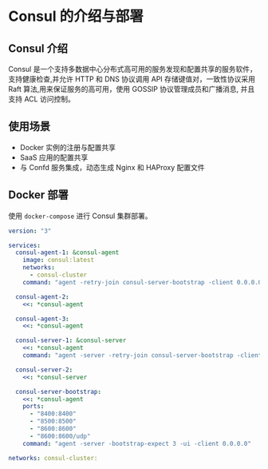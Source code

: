 # Consul 的介绍与部署

## Consul 介绍

Consul 是一个支持多数据中心分布式高可用的服务发现和配置共享的服务软件，支持健康检查,并允许 HTTP 和 DNS 协议调用 API 存储键值对，一致性协议采用 Raft 算法,用来保证服务的高可用，使用 GOSSIP 协议管理成员和广播消息, 并且支持 ACL 访问控制。

## 使用场景

- Docker 实例的注册与配置共享
- SaaS 应用的配置共享
- 与 Confd 服务集成，动态生成 Nginx 和 HAProxy 配置文件

## Docker 部署

使用 `docker-compose` 进行 Consul 集群部署。

```yaml
version: "3"

services:
  consul-agent-1: &consul-agent
    image: consul:latest
    networks:
      - consul-cluster
    command: "agent -retry-join consul-server-bootstrap -client 0.0.0.0"

  consul-agent-2:
    <<: *consul-agent

  consul-agent-3:
    <<: *consul-agent

  consul-server-1: &consul-server
    <<: *consul-agent
    command: "agent -server -retry-join consul-server-bootstrap -client 0.0.0.0"

  consul-server-2:
    <<: *consul-server

  consul-server-bootstrap:
    <<: *consul-agent
    ports:
      - "8400:8400"
      - "8500:8500"
      - "8600:8600"
      - "8600:8600/udp"
    command: "agent -server -bootstrap-expect 3 -ui -client 0.0.0.0"

networks: consul-cluster:
```
